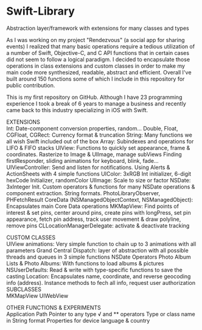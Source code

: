 # Swift-Library
Abstraction layer/framework with extensions for many classes and types

As I was working on my project "Rendezvous" (a social app for sharing events) I realized that many basic operations require a tedious utilization of a number of Swift, Objective-C, and C API functions that in certain cases did not seem to follow a logical paradigm. I decided to encapsulate those operations in class extensions and custom classes in order to make my main code more synthesized, readable, abstract and efficient. Overall I've built around 150 functions some of which I include in this repository for public contribution.  

This is my first repository on GitHub. Although I have 23 programming experience I took a break of 6 years to manage a business and recently came back to this industry specializing in iOS with Swift.  

EXTENSIONS  
  Int: Date-component conversion properties, random...
  Double, Float, CGFloat, CGRect: Currency format & truncation
  String: Many functions we all wish Swift included out of the box
  Array: Subindexes and operations for LIFO & FIFO stacks
  UIView: Functions to quickly set appearance, frame & coordinates. Rasterize to Image & UIImage, manage subViews
          Finding firstResponder, sliding animations for keyboard, blink, fade...
  UIViewController: Send and listen for notifications. Using Alerts & ActionSheets with 4 simple functions
  UIColor: 3xRGB Int initializer, 6-digit hexCode Initializer, randomColor
  UIImage: Scale to size or factor
  NSDate: 3xInteger Init. Custom operators & functions for many NSDate operations & component extraction. String formats.
  PhotoLibraryObserver, PHFetchResult
  CoreData (NSManagedObjectContext, NSManagedObject): Encapsulates main Core Data operations
  MKMapView: Find points of interest & set pins, center around pins, create pins with longPress, set pin appearance, fetch pin address,
             track user movement & draw polyline, remove pins
  CLLocationManagerDelegate: activate & deactivate tracking

CUSTOM CLASSES  
  UIView animations: Very simple function to chain up to 3 animations with all parameters
  Grand Central Dispatch: layer of abstraction with all possible threads and queues in 3 simple functions
  NSDate Operators
  Photo Album Lists & Photo Albums: With functions to load albums & pictures
  NSUserDefaults: Read & write with type-specific functions to save the casting
  Location: Encapsulates name, coordinate, and reverse geocoding info (address).
            Instance methods to fech all info, request user authorization
SUBCLASSES  
  MKMapView
  UIWebView

OTHER FUNCTIONS & EXPERIMENTS  
  Application Path
  Pointer to any type
  √ and ** operators
  Type or class name in String format
  Properties for device language & country
  
  
